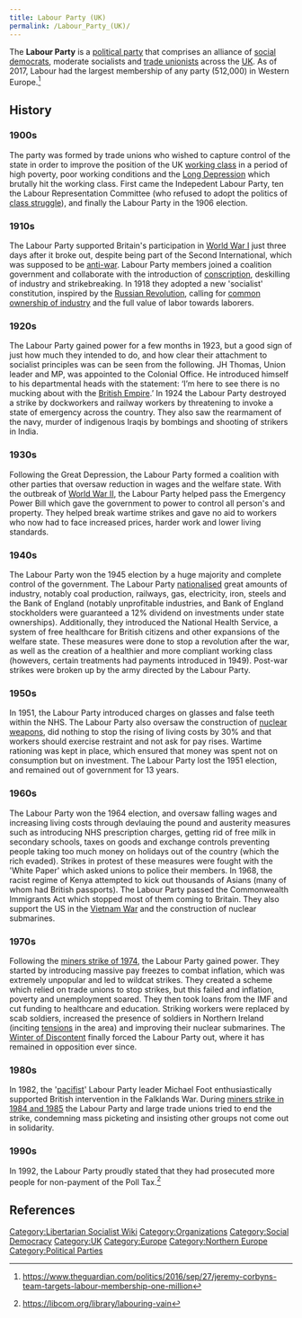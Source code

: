 ```yaml
---
title: Labour Party (UK)
permalink: /Labour_Party_(UK)/
---
```


The **Labour Party** is a [political party](Political_Party.md "wikilink")
that comprises an alliance of [social
democrats](Social_Democracy.md "wikilink"), moderate socialists and [trade
unionists](Trade_Union.md "wikilink") across the
[UK](United_Kingdom.md "wikilink"). As of 2017, Labour had the largest
membership of any party (512,000) in Western Europe.[^1]

## History

### 1900s

The party was formed by trade unions who wished to capture control of
the state in order to improve the position of the UK [working
class](Working_Class.md "wikilink") in a period of high poverty, poor
working conditions and the [Long Depression](Long_Depression.md "wikilink")
which brutally hit the working class. First came the Indepedent Labour
Party, ten the Labour Representation Committee (who refused to adopt the
politics of [class struggle](Class_Struggle.md "wikilink")), and finally
the Labour Party in the 1906 election.

### 1910s

The Labour Party supported Britain's participation in [World War
I](World_War_I.md "wikilink") just three days after it broke out, despite
being part of the Second International, which was supposed to be
[anti-war](Peace_Movements.md "wikilink"). Labour Party members joined a
coalition government and collaborate with the introduction of
[conscription](conscription.md "wikilink"), deskilling of industry and
strikebreaking. In 1918 they adopted a new 'socialist' constitution,
inspired by the [Russian
Revolution](October_Revolution_(Russia).md "wikilink"), calling for [common
ownership of industry](Commons.md "wikilink") and the full value of labor
towards laborers.

### 1920s

The Labour Party gained power for a few months in 1923, but a good sign
of just how much they intended to do, and how clear their attachment to
socialist principles was can be seen from the following. JH Thomas,
Union leader and MP, was appointed to the Colonial Office. He introduced
himself to his departmental heads with the statement: ‘I’m here to see
there is no mucking about with the [British
Empire](British_Empire.md "wikilink").’ In 1924 the Labour Party destroyed
a strike by dockworkers and railway workers by threatening to invoke a
state of emergency across the country. They also saw the rearmament of
the navy, murder of indigenous Iraqis by bombings and shooting of
strikers in India.

### 1930s

Following the Great Depression, the Labour Party formed a coalition with
other parties that oversaw reduction in wages and the welfare state.
With the outbreak of [World War II](World_War_II.md "wikilink"), the Labour
Party helped pass the Emergency Power Bill which gave the government to
power to control all person's and property. They helped break wartime
strikes and gave no aid to workers who now had to face increased prices,
harder work and lower living standards.

### 1940s

The Labour Party won the 1945 election by a huge majority and complete
control of the government. The Labour Party
[nationalised](Nationalisation.md "wikilink") great amounts of industry,
notably coal production, railways, gas, electricity, iron, steels and
the Bank of England (notably unprofitable industries, and Bank of
England stockholders were guaranteed a 12% dividend on investments under
state ownerships). Additionally, they introduced the National Health
Service, a system of free healthcare for British citizens and other
expansions of the welfare state. These measures were done to stop a
revolution after the war, as well as the creation of a healthier and
more compliant working class (howevers, certain treatments had payments
introduced in 1949). Post-war strikes were broken up by the army
directed by the Labour Party.

### 1950s

In 1951, the Labour Party introduced charges on glasses and false teeth
within the NHS. The Labour Party also oversaw the construction of
[nuclear weapons](Nuclear_Weapons.md "wikilink"), did nothing to stop the
rising of living costs by 30% and that workers should exercise restraint
and not ask for pay rises. Wartime rationing was kept in place, which
ensured that money was spent not on consumption but on investment. The
Labour Party lost the 1951 election, and remained out of government for
13 years.

### 1960s

The Labour Party won the 1964 election, and oversaw falling wages and
increasing living costs through devlauing the pound and austerity
measures such as introducing NHS prescription charges, getting rid of
free milk in secondary schools, taxes on goods and exchange controls
preventing people taking too much money on holidays out of the country
(which the rich evaded). Strikes in protest of these measures were
fought with the 'White Paper' which asked unions to police their
members. In 1968, the racist regime of Kenya attempted to kick out
thousands of Asians (many of whom had British passports). The Labour
Party passed the Commonwealth Immigrants Act which stopped most of them
coming to Britain. They also support the US in the [Vietnam
War](Vietnam_War.md "wikilink") and the construction of nuclear submarines.

### 1970s

Following the [miners strike of
1974](UK_Miners'_Strike_(1974).md "wikilink"), the Labour Party gained
power. They started by introducing massive pay freezes to combat
inflation, which was extremely unpopular and led to wildcat strikes.
They created a scheme which relied on trade unions to stop strikes, but
this failed and inflation, poverty and unemployment soared. They then
took loans from the IMF and cut funding to healthcare and education.
Striking workers were replaced by scab soldiers, increased the presence
of soldiers in Northern Ireland (inciting
[tensions](The_Troubles.md "wikilink") in the area) and improving their
nuclear submarines. The [Winter of
Discontent](Winter_of_Discontent.md "wikilink") finally forced the Labour
Party out, where it has remained in opposition ever since.

### 1980s

In 1982, the '[pacifist](Pacifism.md "wikilink")' Labour Party leader
Michael Foot enthusiastically supported British intervention in the
Falklands War. During [miners strike in 1984 and
1985](UK_Miners'_Strike_(1984-85).md "wikilink") the Labour Party and large
trade unions tried to end the strike, condemning mass picketing and
insisting other groups not come out in solidarity.

### 1990s

In 1992, the Labour Party proudly stated that they had prosecuted more
people for non-payment of the Poll Tax.[^2]

## References

<references />

[Category:Libertarian Socialist
Wiki](Category:Libertarian_Socialist_Wiki.md "wikilink")
[Category:Organizations](Category:Organizations.md "wikilink")
[Category:Social Democracy](Category:Social_Democracy.md "wikilink")
[Category:UK](Category:UK.md "wikilink")
[Category:Europe](Category:Europe.md "wikilink") [Category:Northern
Europe](Category:Northern_Europe.md "wikilink") [Category:Political
Parties](Category:Political_Parties.md "wikilink")

[^1]: <https://www.theguardian.com/politics/2016/sep/27/jeremy-corbyns-team-targets-labour-membership-one-million>

[^2]: <https://libcom.org/library/labouring-vain>